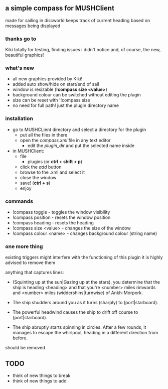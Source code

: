 ## a simple compass for MUSHClient ##

made for sailing in discworld
keeps track of current heading based on messages being displayed

### thanks go to ###

Kiki totally for testing, finding issues i didn't notice and, of course, the new, beautiful graphics!

### what's new ###

* all new graphics provided by Kiki!
* added auto show/hide on start/end of sail
* window is resizable (__!compass size \<value\>__)
* background colour can be switched without editing the plugin
* size can be reset with '!compass size
* no need for full path! just the plugin directory name

### installation ###

* go to MUSHCLient directory and select a directory for the plugin 
  * put all the files in there
  * open the _compass.xml_ file in any text editor
    * edit the _plugin_dir_ and put the selected name inside
* in MUSHClient:
  * file
    * plugins (or __ctrl + shift + p__)
  * click the _add_ button
  * browse to the .xml and select it
  * close the window
  * save! (__ctrl + s__)
  * enjoy

### commands ###

* !compass toggle - toggles the window visibility
* !compass position - resets the window position
* !compass heading - resets the heading
* !compass size \<value\> - changes the size of the window
* !compass colour \<name\> - changes background colour (string name)

### one more thing ###

existing triggers might interfere with the functioning of this plugin
it is highly advised to remove them

anything that captures lines:

* (Squinting up at the sun|Gazing up at the stars), you determine that the ship is heading \<heading\> and that you're \<number\> miles rimwards and \<number\> miles (widdershins|turnwise) of Ankh-Morpork.

* The ship shudders around you as it turns (sharply) to (port|starboard).

* The powerful headwind causes the ship to drift off course to (port|starboard).

* The ship abruptly starts spinning in circles.  After a few rounds, it manages to escape the whirlpool, heading in a different direction from before.

should be removed

## TODO ##

* think of new things to break
* think of new things to add
